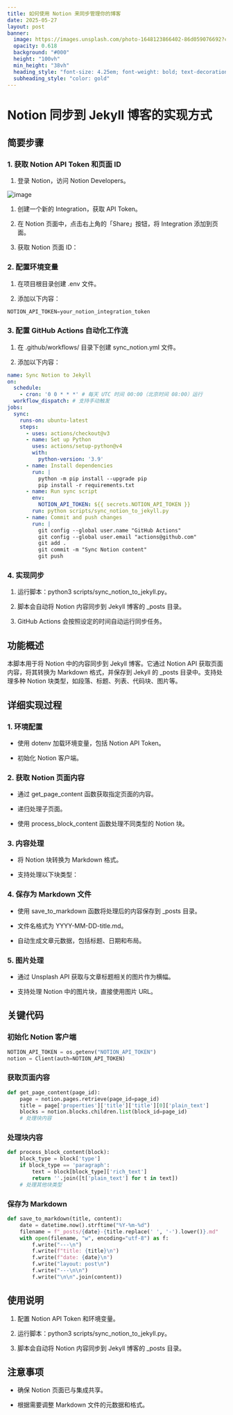 ```yaml
---
title: 如何使用 Notion 来同步管理你的博客
date: 2025-05-27
layout: post
banner:
  image: https://images.unsplash.com/photo-1648123866402-86d059076692?crop=entropy&cs=tinysrgb&fit=max&fm=jpg&ixid=M3w2OTIwMzJ8MHwxfHJhbmRvbXx8fHx8fHx8fDE3NDgzNzA1NDF8&ixlib=rb-4.1.0&q=80&w=1080
  opacity: 0.618
  background: "#000"
  height: "100vh"
  min_height: "38vh"
  heading_style: "font-size: 4.25em; font-weight: bold; text-decoration: underline"
  subheading_style: "color: gold"
---
```


# Notion 同步到 Jekyll 博客的实现方式

## 简要步骤

### 1. 获取 Notion API Token 和页面 ID

1. 登录 Notion，访问 Notion Developers。

![image](https://prod-files-secure.s3.us-west-2.amazonaws.com/a7a0cc5a-89b9-4cda-8686-1fba0ca52f40/d19c1afe-dea5-4312-9333-786b0ba83054/image.png?X-Amz-Algorithm=AWS4-HMAC-SHA256&X-Amz-Content-Sha256=UNSIGNED-PAYLOAD&X-Amz-Credential=ASIAZI2LB466RJS437TF%2F20250527%2Fus-west-2%2Fs3%2Faws4_request&X-Amz-Date=20250527T182901Z&X-Amz-Expires=3600&X-Amz-Security-Token=IQoJb3JpZ2luX2VjEJn%2F%2F%2F%2F%2F%2F%2F%2F%2F%2FwEaCXVzLXdlc3QtMiJIMEYCIQD4B%2B25K9xMTYKwl0EJO5t1z9KsBfCVpd2hEA%2BpfgFt6AIhAKOnoo1B2cKYPNzsKEoeoLOghujh0JfWSRIREbP7IrPZKv8DCGIQABoMNjM3NDIzMTgzODA1Igx09ntg3OI4IT7e4kAq3AMO%2Fcz1UJ94aFhMaQj%2B536F7eQj3HzWurzg2p87bz0cXerizyNcS12%2FlLSMouNPVhj7qhHLw4Cjgj4Ju5CEQYW98dhzkuMQ4ChyqjRCDON8X3KjHV4hlJVXjTy0YVrG2YkMYBlShKr%2FuuFJVCPmGCF7Jf%2FAL3cAHG42vuv4aaBgjFxnDSq28QWXX%2FnAQxeqJGfE%2F%2Bo8jC4if42Rhz8jRVi3TbfcPaTYR0g9jNirX4v6lkOBnJwvrtu4TdAWaUBJu8j466ji9QDFKvGwytK4W4cm%2FRtJRgYk45SIlE6JQVY9O7xu0TZZHM9PYndmBDTW%2FLNRP%2BSxADDmWN9Vr5c4qMGZAsD5mT%2BKWbT9cgCRPKYG%2BSgaB%2FavbDJxnnnijpN7KQ9NG54SkfE%2F979Qipqu%2BlobCQqF7lFLvTX%2BBWzWWMQtmzQ0p0%2BiQWE7skvYNEYVK1BNiT4Mgn%2FaHCzBJQLtXCmlxg4qqtMIpfSnjNy1YhRiMt22nE0Gy8D7UkffahdClM7Z6QH%2BG%2FGNjOeFNsQgbahBGb4MIJTOYcFe5jw53p8cvWzrqeKDhUZGCs5RrOZt%2FRGYRpoGkW4UAZUOeoTaza4L1enarUB158TFHfdRNJCmDkeoAuMFexIO5wRwsDC35NfBBjqkAbIAnu9PHIiwBayHp8Ljy54NQjyOai3f8N3EmqUEvaXm2A6NabkqQdvzd%2Ftpd4FeBqKXD7dn496V0dTDAhdk3de0eVaxq7eos%2FkEOHQAPpHSK7nSxxkd9rrx3CepOMy6eehwIm4xapncnVJoKyzF36Z3Nu4iA%2Fv5Pa29U%2Fyq00scLbLYFp4MhKzIzBiQXlHfedkEAcQ%2BU29%2FvXqQXF%2FoglaRFw8v&X-Amz-Signature=8c2a00ccb4cf0b9f9018f4c1b80dfef4f386d26946d883f5ede9227b45a3d1da&X-Amz-SignedHeaders=host&x-id=GetObject)

1. 创建一个新的 Integration，获取 API Token。

1. 在 Notion 页面中，点击右上角的「Share」按钮，将 Integration 添加到页面。

1. 获取 Notion 页面 ID：


### 2. 配置环境变量

1. 在项目根目录创建 .env 文件。

1. 添加以下内容：

```javascript
NOTION_API_TOKEN=your_notion_integration_token
```

### 3. 配置 GitHub Actions 自动化工作流

1. 在 .github/workflows/ 目录下创建 sync_notion.yml 文件。

1. 添加以下内容：

```yaml
name: Sync Notion to Jekyll
on:
  schedule:
    - cron: '0 0 * * *' # 每天 UTC 时间 00:00（北京时间 08:00）运行
  workflow_dispatch: # 支持手动触发
jobs:
  sync:
    runs-on: ubuntu-latest
    steps:
      - uses: actions/checkout@v3
      - name: Set up Python
        uses: actions/setup-python@v4
        with:
          python-version: '3.9'
      - name: Install dependencies
        run: |
          python -m pip install --upgrade pip
          pip install -r requirements.txt
      - name: Run sync script
        env:
          NOTION_API_TOKEN: ${{ secrets.NOTION_API_TOKEN }}
        run: python scripts/sync_notion_to_jekyll.py
      - name: Commit and push changes
        run: |
          git config --global user.name "GitHub Actions"
          git config --global user.email "actions@github.com"
          git add .
          git commit -m "Sync Notion content"
          git push
```

### 4. 实现同步

1. 运行脚本：python3 scripts/sync_notion_to_jekyll.py。

1. 脚本会自动将 Notion 内容同步到 Jekyll 博客的 _posts 目录。

1. GitHub Actions 会按照设定的时间自动运行同步任务。

## 功能概述

本脚本用于将 Notion 中的内容同步到 Jekyll 博客。它通过 Notion API 获取页面内容，将其转换为 Markdown 格式，并保存到 Jekyll 的 _posts 目录中。支持处理多种 Notion 块类型，如段落、标题、列表、代码块、图片等。

## 详细实现过程

### 1. 环境配置

- 使用 dotenv 加载环境变量，包括 Notion API Token。

- 初始化 Notion 客户端。

### 2. 获取 Notion 页面内容

- 通过 get_page_content 函数获取指定页面的内容。

- 递归处理子页面。

- 使用 process_block_content 函数处理不同类型的 Notion 块。

### 3. 内容处理

- 将 Notion 块转换为 Markdown 格式。

- 支持处理以下块类型：


### 4. 保存为 Markdown 文件

- 使用 save_to_markdown 函数将处理后的内容保存到 _posts 目录。

- 文件名格式为 YYYY-MM-DD-title.md。

- 自动生成文章元数据，包括标题、日期和布局。

### 5. 图片处理

- 通过 Unsplash API 获取与文章标题相关的图片作为横幅。

- 支持处理 Notion 中的图片块，直接使用图片 URL。

## 关键代码

### 初始化 Notion 客户端

```python
NOTION_API_TOKEN = os.getenv("NOTION_API_TOKEN")
notion = Client(auth=NOTION_API_TOKEN)
```

### 获取页面内容

```python
def get_page_content(page_id):
    page = notion.pages.retrieve(page_id=page_id)
    title = page['properties']['title']['title'][0]['plain_text']
    blocks = notion.blocks.children.list(block_id=page_id)
    # 处理块内容
```

### 处理块内容

```python
def process_block_content(block):
    block_type = block['type']
    if block_type == 'paragraph':
        text = block[block_type]['rich_text']
        return ''.join([t['plain_text'] for t in text])
    # 处理其他块类型
```

### 保存为 Markdown

```python
def save_to_markdown(title, content):
    date = datetime.now().strftime("%Y-%m-%d")
    filename = f"_posts/{date}-{title.replace(' ', '-').lower()}.md"
    with open(filename, "w", encoding="utf-8") as f:
        f.write("---\n")
        f.write(f"title: {title}\n")
        f.write(f"date: {date}\n")
        f.write("layout: post\n")
        f.write("---\n\n")
        f.write("\n\n".join(content))
```

## 使用说明

1. 配置 Notion API Token 和环境变量。

1. 运行脚本：python3 scripts/sync_notion_to_jekyll.py。

1. 脚本会自动将 Notion 内容同步到 Jekyll 博客的 _posts 目录。

## 注意事项

- 确保 Notion 页面已与集成共享。

- 根据需要调整 Markdown 文件的元数据和格式。